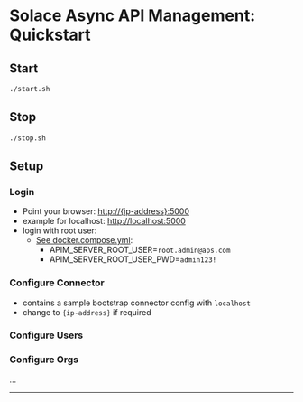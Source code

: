# Solace Async API Management: Quickstart


## Start
````bash
./start.sh
````
## Stop
````bash
./stop.sh
````

## Setup

### Login
- Point your browser: [http://{ip-address}:5000](http://localhost:5000)
- example for localhost: [http://localhost:5000](http://localhost:5000)
- login with root user:
  - [See docker.compose.yml](./docker.compose.yml):
    - APIM_SERVER_ROOT_USER=`root.admin@aps.com`
    - APIM_SERVER_ROOT_USER_PWD=`admin123!`

### Configure Connector
- contains a sample bootstrap connector config with `localhost`
- change to `{ip-address}` if required

### Configure Users

### Configure Orgs

...



---
